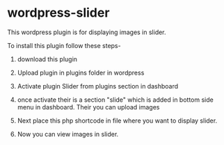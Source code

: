 wordpress-slider
================

This wordpress plugin is for displaying images in slider.

To install this plugin follow these steps-

1) download this plugin

2) Upload plugin in plugins folder in wordpress

3) Activate plugin Slider from plugins section in dashboard

4) once activate their is a section "slide" which is added in bottom side menu in dashboard. 
Their you can upload images

5) Next place this php shortcode in file where you want to display slider. 

<?php slide_hkh(); ?> 

6) Now you can view images in slider.
